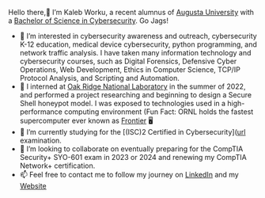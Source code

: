 Hello there,👋 I’m Kaleb Worku, a recent alumnus of [Augusta University](https://augusta.edu) with a [Bachelor of Science in Cybersecurity](https://www.augusta.edu/ccs/bs-it-cybersecurity.php). Go Jags!

- 👀 I’m interested in cybersecurity awareness and outreach, cybersecurity K-12 education, medical device cybersecurity, python programming, and network traffic analysis. I have taken many information technology and cybersecurity courses, such as Digital Forensics, Defensive Cyber Operations, Web Development, Ethics in Computer Science, TCP/IP Protocol Analysis, and Scripting and Automation.
- 👀 I interned at [Oak Ridge National Laboratory](https://www.ornl.gov/) in the summer of 2022, and performed a project researching and beginning to design a Secure Shell honeypot model. I was exposed to technologies used in a high-performance computing environment (Fun Fact: ORNL holds the fastest supercomputer ever known as [Frontier]([url](https://www.olcf.ornl.gov/frontier/)!) 🖥️
- 🌱 I’m currently studying for the [(ISC)2 Certified in Cybersecurity]([url](https://www.isc2.org/Certifications/CC?filter=featured&searchRoot=A82B5ABE5FF04271998AE8A4B5D7DEFD) examination.
- 💞️ I’m looking to collaborate on eventually preparing for the CompTIA Security+ SYO-601 exam in 2023 or 2024 and renewing my CompTIA Network+ certification.
- 📫 Feel free to contact me to follow my journey on [LinkedIn](https://linkedin.com/kaleb-worku) and my [Website](https://kalebworku.com)

<!---
Mr-Kaleb/Mr-Kaleb is a ✨ special ✨ repository because its `README.md` (this file) appears on your GitHub profile.
You can click the Preview link to take a look at your changes.
--->
